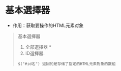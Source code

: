 # 基本選擇器
- 作用：获取要操作的HTML元素对象
>  基本選擇器
> 1. 全部選擇器 *
> 2. ID選擇器:
>
> ```
> $("#id名") 返回的是存储了指定的HTML元素對象的數組
> ```
